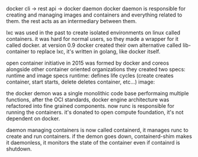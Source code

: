 docker cli -> rest api -> docker daemon
docker daemon is responsible for creating and managing images and containers and everything related to them.
the rest acts as an intermediary between them.

lxc was used in the past to create isolated environments on linux called containers. it was hard for normal users, so they made a wrapper for it called docker.
at version 0.9 docker created their own alternative called lib-container to replace lxc, it's written in golang, like docker itself.

open container initiative in 2015 was formed by docker and coreos alongside other container oriented organizations
they created two specs: runtime and image specs
runtime: defines life cycles (create creates container, start starts, delete deletes container, etc...)
image: 

the docker demon was a single monolithic code base performaing multiple functions, after the OCI standards, docker engine architecture was refactored into fine grained components.
now runc is responsible for running the containers.
it's donated to open compute foundation, it's not dependent on docker.

daemon managing containers is now called containerd, it manages runc to create and run containers.
if the demon goes down, containerd-shim makes it daemonless, it monitors the state of the container even if containrd is shutdown.

